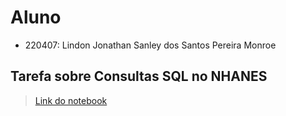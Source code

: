 # Aluno
* 220407: Lindon Jonathan Sanley dos Santos Pereira Monroe

## Tarefa sobre Consultas SQL no NHANES
>[Link do notebook](notebook/lab03-nhanes.ipynb)